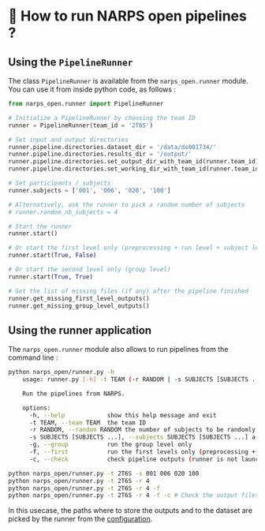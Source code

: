 # :running: How to run NARPS open pipelines ?

## Using the `PipelineRunner`

The class `PipelineRunner` is available from the `narps_open.runner` module. You can use it from inside python code, as follows :

```python
from narps_open.runner import PipelineRunner

# Initialize a PipelineRunner by choosing the team ID
runner = PipelineRunner(team_id = '2T6S')

# Set input and output directories
runner.pipeline.directories.dataset_dir = '/data/ds001734/'
runner.pipeline.directories.results_dir = '/output/'
runner.pipeline.directories.set_output_dir_with_team_id(runner.team_id)
runner.pipeline.directories.set_working_dir_with_team_id(runner.team_id)

# Set participants / subjects
runner.subjects = ['001', '006', '020', '100']

# Alternatively, ask the runner to pick a random number of subjects
# runner.random_nb_subjects = 4

# Start the runner
runner.start()

# Or start the first level only (preprocessing + run level + subject level)
runner.start(True, False)

# Or start the second level only (group level)
runner.start(True, True)

# Get the list of missing files (if any) after the pipeline finished
runner.get_missing_first_level_outputs()
runner.get_missing_group_level_outputs()
```

## Using the runner application

The `narps_open.runner` module also allows to run pipelines from the command line :

```bash
python narps_open/runner.py -h
	usage: runner.py [-h] -t TEAM (-r RANDOM | -s SUBJECTS [SUBJECTS ...]) [-g | -f]

	Run the pipelines from NARPS.

	options:
	  -h, --help            show this help message and exit
	  -t TEAM, --team TEAM  the team ID
	  -r RANDOM, --random RANDOM the number of subjects to be randomly selected
	  -s SUBJECTS [SUBJECTS ...], --subjects SUBJECTS [SUBJECTS ...] a list of subjects
	  -g, --group           run the group level only
	  -f, --first           run the first levels only (preprocessing + subjects + runs)
	  -c, --check           check pipeline outputs (runner is not launched)

python narps_open/runner.py -t 2T6S -s 001 006 020 100
python narps_open/runner.py -t 2T6S -r 4
python narps_open/runner.py -t 2T6S -r 4 -f
python narps_open/runner.py -t 2T6S -r 4 -f -c # Check the output files without launching the runner
```

In this usecase, the paths where to store the outputs and to the dataset are picked by the runner from the [configuration](/docs/configuration.md).
